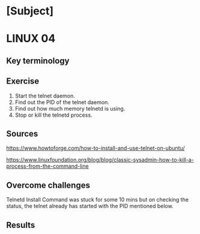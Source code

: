 # [Subject]
# LINUX 04

## Key terminology



## Exercise
1. Start the telnet daemon.
1. Find out the PID of the telnet daemon.
1. Find out how much memory telnetd is using.
1. Stop or kill the telnetd process.

## Sources
https://www.howtoforge.com/how-to-install-and-use-telnet-on-ubuntu/

https://www.linuxfoundation.org/blog/blog/classic-sysadmin-how-to-kill-a-process-from-the-command-line


## Overcome challenges
Telnetd Install Command was stuck for some 10 mins but on checking the status, the telnet already has started with the PID mentioned below.


## Results
